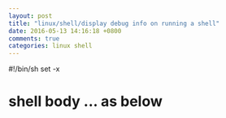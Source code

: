 ```yaml
---
layout: post
title: "linux/shell/display debug info on running a shell"
date: 2016-05-13 14:16:18 +0800
comments: true
categories: linux shell
---
```



#!/bin/sh
set -x

# shell body ... as below